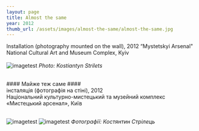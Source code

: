 ```yaml
---
layout: page
title: Almost the same
year: 2012
thumb_url: /assets/images/almost-the-same/almost-the-same.jpg
---
```


<section markdown="1" class="EN">

Installation (photography mounted on the wall), 2012
“Mystetskyi Arsenal" National Cultural Art and Museum Complex, Kyiv
<br>
<br>
![imagetest]({{site.baseurl}}/assets/images/almost-the-same/almost-the-same2.jpg)
*Photo: Kostiantyn Strilets*
<br><br>


</section>

<section markdown="1" class="UKR">
#### Майже теж саме ####
<br>
інсталяція (фотографія на стіні), 2012 <br>
Національний культурно-мистецький та музейний комплекс «Мистецький арсенал», Київ

<br>
<br>

![imagetest]({{site.baseurl}}/assets/images/almost-the-same/almost-the-same3.jpg)
![imagetest]({{site.baseurl}}/assets/images/almost-the-same/almost-the-same1.jpg)
*Фотографії: Костянтин Стрілець*
</section>